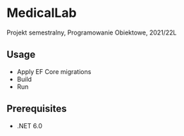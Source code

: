 # MedicalLab
Projekt semestralny, Programowanie Obiektowe, 2021/22L

## Usage
* Apply EF Core migrations
* Build
* Run

## Prerequisites
* .NET 6.0
